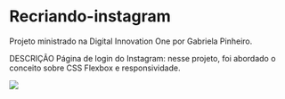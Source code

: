 # Recriando-instagram
Projeto ministrado na Digital Innovation One por Gabriela Pinheiro. 

DESCRIÇÃO
Página de login do Instagram: nesse projeto, foi abordado o conceito sobre CSS Flexbox e responsividade. 

<img src="instagran-cover.jpg">